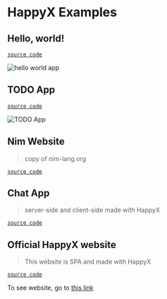 # HappyX Examples

## Hello, world!

[`source code`](https://github.com/HapticX/happyx/tree/master/examples/hello_world)

![hello world app](https://github.com/HapticX/happyx/assets/49402667/bf1d0cf7-103a-465b-b2a4-ca53b6168ced)

## TODO App

[`source code`](https://github.com/HapticX/happyx/tree/master/examples/todo)

![TODO App](https://github.com/HapticX/happyx/blob/master/examples/todo/todo_app.gif)

## Nim Website

> copy of nim-lang.org

[`source code`](https://github.com/HapticX/happyx/tree/master/examples/nimlang)

## Chat App

> server-side and client-side made with HappyX

[`source code`](https://github.com/HapticX/happyx/tree/master/examples/chat_app)

## Official HappyX website

> This website is SPA and made with HappyX

[`source code`](https://github.com/HapticX/happyx/tree/master/examples/website)

To see website, go to [this link](https://hapticx.github.com/happyx/)
